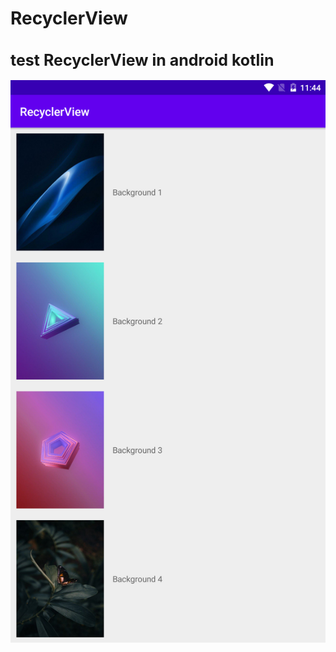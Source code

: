 # RecyclerView
<h1 style="font-size:25px">test RecyclerView in android kotlin</h1>
<img src="scr001.png" alt="test RecyclerView in android kotlin v1" title="RecyclerView" widht="500px" height="900px">
